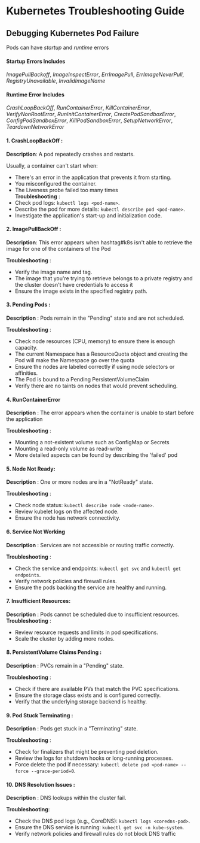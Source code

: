 # Kubernetes Troubleshooting Guide

## Debugging Kubernetes Pod Failure
Pods can have _startup_ and _runtime_ errors

#### Startup Errors Includes
_ImagePullBackoff_, _ImageInspectError_, _ErrImagePull_, _ErrImageNeverPull_, _RegistryUnavailable_, _InvalidImageName_

#### Runtime Error Includes
_CrashLoopBackOff_, _RunContainerError_, _KillContainerError_, _VerifyNonRootError_, _RunInitContainerError_, _CreatePodSandboxError_, _ConfigPodSandboxError_, _KillPodSandboxError_, _SetupNetworkError_, _TeardownNetworkError_

#### 1. CrashLoopBackOff :
**Description**: A pod repeatedly crashes and restarts.

Usually, a container can't start when:
- There's an error in the application that prevents it from starting.
- You misconfigured the container.
- The Liveness probe failed too many times<br/>
**Troubleshooting** :
- Check pod logs: `kubectl logs <pod-name>`.
- Describe the pod for more details: `kubectl describe pod <pod-name>`.
- Investigate the application's start-up and initialization code.

#### 2. ImagePullBackOff :
**Description**: This error appears when hashtag#k8s isn't able to retrieve the image for one of the containers of the Pod<br/>

**Troubleshooting** :
- Verify the image name and tag.
- The image that you're trying to retrieve belongs to a private registry and the cluster doesn't have credentials to access it
- Ensure the image exists in the specified registry path.

#### 3. Pending Pods :
**Description** : Pods remain in the "Pending" state and are not scheduled. <br/>

**Troubleshooting** :
- Check node resources (CPU, memory) to ensure there is enough capacity.
- The current Namespace has a ResourceQuota object and creating the Pod will make the Namespace go over the quota
- Ensure the nodes are labeled correctly if using node selectors or affinities.
- The Pod is bound to a Pending PersistentVolumeClaim
- Verify there are no taints on nodes that would prevent scheduling.

#### 4. RunContainerError
**Description** : The error appears when the container is unable to start before the application<br/>

**Troubleshooting** :
- Mounting a not-existent volume such as ConfigMap or Secrets
- Mounting a read-only volume as read-write
- More detailed aspects can be found by describing the 'failed' pod

#### 5. Node Not Ready:
**Description** : One or more nodes are in a "NotReady" state.<br/>

**Troubleshooting** :
- Check node status: `kubectl describe node <node-name>`.
- Review kubelet logs on the affected node.
- Ensure the node has network connectivity.

#### 6. Service Not Working
**Description** : Services are not accessible or routing traffic correctly.<br/>

**Troubleshooting** :
- Check the service and endpoints: `kubectl get svc` and `kubectl get endpoints`.
- Verify network policies and firewall rules.
- Ensure the pods backing the service are healthy and running.

#### 7. Insufficient Resources:
**Description** : Pods cannot be scheduled due to insufficient resources.<br/>
**Troubleshooting** :
- Review resource requests and limits in pod specifications.
- Scale the cluster by adding more nodes.

#### 8. PersistentVolume Claims Pending :
**Description** : PVCs remain in a "Pending" state.<br/>

**Troubleshooting** :
- Check if there are available PVs that match the PVC specifications.
- Ensure the storage class exists and is configured correctly.
- Verify that the underlying storage backend is healthy.

#### 9. Pod Stuck Terminating :
**Description** : Pods get stuck in a "Terminating" state.<br/>

**Troubleshooting** :
- Check for finalizers that might be preventing pod deletion.
- Review the logs for shutdown hooks or long-running processes.
- Force delete the pod if necessary: `kubectl delete pod <pod-name> --force --grace-period=0`.

#### 10. DNS Resolution Issues :
**Description** : DNS lookups within the cluster fail.

**Troubleshooting**:
- Check the DNS pod logs (e.g., CoreDNS): `kubectl logs <coredns-pod>`.
- Ensure the DNS service is running: `kubectl get svc -n kube-system`.
- Verify network policies and firewall rules do not block DNS traffic
